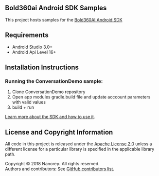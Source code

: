 ## Bold360ai Android SDK Samples

This project hosts samples for the [Bold360AI Android SDK](https://github.com/nanorepsdk/Bold360ai-Android-SDK)

## Requirements

* Android Studio 3.0+
* Android Api Level 16+

## Installation Instructions

### Running the ConversationDemo sample:
1. Clone ConversationDemo repository
2. Open app modules gradle.build file and update acccount parameters with valid values
3. build + run

[Learn more about the SDK and how to use it](https://github.com/bold360ai/bold360ai_android_sdk/wiki/HowToUseSDK).

## License and Copyright Information
All code in this project is released under the [Apache License 2.0](http://www.apache.org/licenses/) unless a different license for a particular library is specified in the applicable library path.   

Copyright © 2018 Nanorep. All rights reserved.   
Authors and contributors: See [GitHub contributors list](https://github.com/nanorepsdk/NRSDK-Samples/graphs/contributors).
